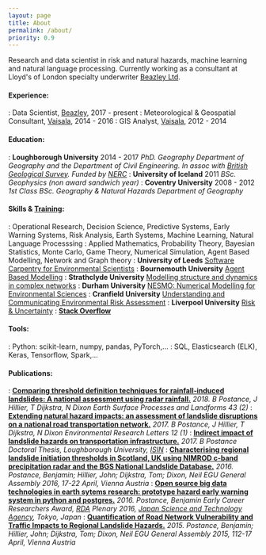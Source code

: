 ```yaml
---
layout: page
title: About
permalink: /about/
priority: 0.9
---
```

Research and data scientist in risk and natural hazards, machine learning and natural language processing. 
Currently working as a consultant at Lloyd's of London specialty underwriter [Beazley Ltd](https://www.beazley.com/london_market.html).


#### Experience:
: Data Scientist, [Beazley](https://www.beazley.com/london_market.html), 2017 - present
: Meteorological & Geospatial Consultant, [Vaisala](https://www.vaisala.com/en), 2014 - 2016
: GIS Analyst, [Vaisala](https://www.vaisala.com/en), 2012 - 2014


#### Education:
: **Loughborough University** 2014 - 2017
	*PhD. Geography
	Department of Geography and the Department of Civil Engineering.
	In assoc with [British Geological Survey](https://www.bgs.ac.uk/).
	Funded by [NERC](https://nerc.ukri.org/)*
: **University of Iceland** 2011
	*BSc. Geophysics (non award sandwich year)*
: **Coventry University** 2008 - 2012
	*1st Class BSc. Geography & Natural Hazards
	Department of Geography*


#### Skills & [Training](https://github.com/bpostance/training.doctoral_training):
: Operational Research, Decision Science, Predictive Systems, Early Warning Systems, Risk Analysis, Earth Systems, Machine Learning, Natural Language Processsing
: Applied Mathematics, Probability Theory, Bayesian Statistics, Monte Carlo, Game Theory, Numerical Simulation, Agent Based Modelling, Network and Graph theory
: **University of Leeds** [Software Carpentry for Environmental Scientists](https://andreww.github.io/2016-01-18-leeds/)
: **Bournemouth University** [Agent Based Modelling](http://gotw.nerc.ac.uk/list_full.asp?pcode=NE%2FN000595%2F1&cookieConsent=A)
: **Strathclyde University** [Modelling structure and dynamics in complex networks](http://www.estradalab.org/wp-content/uploads/2015/10/BookChapter_11.pdf)
: **Durham University** [NESMO: Numerical Modelling for Environmental Sciences](http://community.dur.ac.uk/nerc.modelling/)
: **Cranfield University** [Understanding and Communicating Environmental Risk Assessment](https://www.cranfield.ac.uk/courses/short/environment/understanding-and-communicating-environmental-risk-assessment)
: **Liverpool University** [Risk & Uncertainty]()
: [**Stack Overflow**](https://stackexchange.com/users/5244883/benp?tab=accounts)
 

#### Tools:
: Python: scikit-learn, numpy, pandas, PyTorch,...
: SQL, Elasticsearch (ELK), Keras, Tensorflow, Spark,...


#### Publications:
: [**Comparing threshold definition techniques for rainfall‐induced landslides: A national assessment using radar rainfall.**](https://onlinelibrary.wiley.com/doi/pdf/10.1002/esp.4202)
	*2018. B Postance, J Hillier, T Dijkstra, N Dixon
	Earth Surface Processes and Landforms 43 (2)*
: [**Extending natural hazard impacts: an assessment of landslide disruptions on a national road transportation network.**](https://iopscience.iop.org/article/10.1088/1748-9326/aa5555/meta)
	*2017. B Postance, J Hillier, T Dijkstra, N Dixon
	Environmental Research Letters 12 (1)*
: [**Indirect impact of landslide hazards on transportation infrastructure.**](https://ethos.bl.uk/OrderDetails.do?uin=uk.bl.ethos.747889)
	*2017. B Postance
	Doctoral Thesis, Loughborough University, [ISIN](http://www.isni.org/isni/0000000472327336)*
: [**Characterising regional landslide initiation thresholds in Scotland, UK using NIMROD c-band precipitation radar and the BGS National Landslide Database.**](http://adsabs.harvard.edu/abs/2016EGUGA..18.4480P)
	*2016. Postance, Benjamin; Hillier, John; Dijkstra, Tom; Dixon, Neil
	EGU General Assembly 2016, 17-22 April, Vienna Austria*
: [**Open source big data technologies in earth sytems research: prototype hazard early warning system in python and postgres.**](https://rd-alliance.org/early-career-european-researchers-scientists-working-data-march-2016.html)
	*2016. Postance, Benjamin
	Early Career Researchers Award, [RDA](https://rd-alliance.org/plenaries/rda-seventh-plenary-meeting-tokyo-japan) Plenary 2016, [Japan Science and Technology Agency](http://www.jst.go.jp/EN/), Tokyo, Japan*
: [**Quantification of Road Network Vulnerability and Traffic Impacts to Regional Landslide Hazards.**](http://adsabs.harvard.edu/abs/2015EGUGA..17.3677P)
	*2015. Postance, Benjamin; Hillier, John; Dijkstra, Tom; Dixon, Neil
	EGU General Assembly 2015, 112-17 April, Vienna Austria*